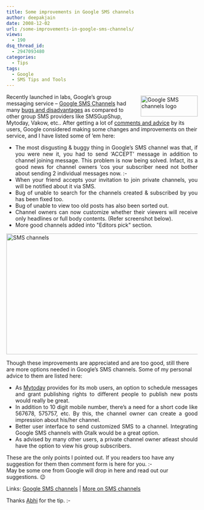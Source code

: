 ```yaml
---
title: Some improvements in Google SMS channels
author: deepakjain
date: 2008-12-02
url: /some-improvements-in-google-sms-channels/
views:
  - 190
dsq_thread_id:
  - 2947093480
categories:
  - Tips
tags:
  - Google
  - SMS Tips and Tools
---
```

<a href="http://labs.google.co.in/smschannels/browse" onclick="_gaq.push(['_trackEvent', 'outbound-article', 'http://labs.google.co.in/smschannels/browse', '']);" target="_blank"><img class="wp-image-53424" style="border-right: 0px;border-top: 0px;margin: 5px 0px 0px 10px;border-left: 0px;border-bottom: 0px" height="55" alt="Google SMS channels logo" src="http://cdn.devilsworkshop.org/files/2008/12/google-sms-channels-logo.gif" width="150" align="right" border="0" /></a> Recently launched in labs, Google&#8217;s group messaging service &#8211; <a href="http://labs.google.co.in/smschannels/browse" onclick="_gaq.push(['_trackEvent', 'outbound-article', 'http://labs.google.co.in/smschannels/browse', 'Google SMS Channels']);" target="_blank">Google SMS Channels</a> had many <a href="http://devilsworkshop.org/problems-with-google-sms-channels/" target="_blank">bugs and disadvantages</a> as compared to other group SMS providers like SMSGupShup, Mytoday, Vakow, etc.. After getting a lot of <a href="http://groups.google.com/group/google-sms-channels?hl=en" onclick="_gaq.push(['_trackEvent', 'outbound-article', 'http://groups.google.com/group/google-sms-channels?hl=en', 'comments and advice']);" target="_blank">comments and advice</a> by its users, Google considered making some changes and improvements on their service, and I have listed some of &#8217;em here:

  * <div align="justify">
      The most disgusting & buggy thing in Google&#8217;s SMS channel was that, if you were new it, you had to send &#8216;ACCEPT&#8217; message in addition to channel joining message. This problem is now being solved. Infact, its a good news for channel owners &#8216;cos your subscriber need not bother about sending 2 individual messages now. <img src="http://devilsworkshop.org/wp-includes/images/smilies/simple-smile.png" alt=":-)" class="wp-smiley" style="height: 1em; max-height: 1em;" />
    </div>

  * <div align="justify">
      When your friend accepts your invitation to join private channels, you will be notified about it via SMS.
    </div>

  * <div align="justify">
      Bug of unable to search for the channels created & subscribed by you has been fixed too.
    </div>

  * <div align="justify">
      Bug of unable to view too old posts has also been sorted out.
    </div>

  * <div align="justify">
      Channel owners can now customize whether their viewers will receive only headlines or full body contents. (Refer screenshot below).
    </div>

  * <div align="justify">
      More good channels added into "Editors pick" section.
    </div>

<img style="border-right: 0px;border-top: 0px;border-left: 0px;border-bottom: 0px" height="318" alt="SMS channels" src="http://cdn.devilsworkshop.org/files/2008/12/sms-channels.png" width="565" border="0" /> 

Though these improvements are appreciated and are too good, still there are more options needed in Google&#8217;s SMS channels. Some of my personal advice to them are listed here:

  * <div align="justify">
      As <a href="http://www.mytoday.com" onclick="_gaq.push(['_trackEvent', 'outbound-article', 'http://www.mytoday.com', 'Mytoday']);" target="_blank">Mytoday</a> provides for its mob users, an option to schedule messages and grant publishing rights to different people to publish new posts would really be great.
    </div>

  * <div align="justify">
      In addition to 10 digit mobile number, there&#8217;s a need for a short code like 567678, 575757, etc. By this, the channel owner can create a good impression about his/her channel.
    </div>

  * <div align="justify">
      Better user interface to send customized SMS to a channel. Integrating Google SMS channels with Gtalk would be a great option.
    </div>

  * <div align="justify">
      As advised by many other users, a private channel owner atleast should have the option to view his group subscribers.
    </div>

These are the only points I pointed out. If you readers too have any suggestion for them then comment form is here for you. <img src="http://devilsworkshop.org/wp-includes/images/smilies/simple-smile.png" alt=":-)" class="wp-smiley" style="height: 1em; max-height: 1em;" />   
May be some one from Google will drop in here and read out our suggestions. 😉

Links: <a href="http://labs.google.co.in/smschannels/browse" onclick="_gaq.push(['_trackEvent', 'outbound-article', 'http://labs.google.co.in/smschannels/browse', 'Google SMS channels']);" target="_blank">Google SMS channels</a> | <a href="http://devilsworkshop.org/google-sms-channels-new-group-messaging-service/" target="_blank">More on SMS channels</a>

Thanks <a href="http://groups.google.com/group/google-sms-channels/browse_thread/thread/5fcf8936014041fb?hl=en" onclick="_gaq.push(['_trackEvent', 'outbound-article', 'http://groups.google.com/group/google-sms-channels/browse_thread/thread/5fcf8936014041fb?hl=en', 'Abhi']);" target="_blank">Abhi</a> for the tip. <img src="http://devilsworkshop.org/wp-includes/images/smilies/simple-smile.png" alt=":-)" class="wp-smiley" style="height: 1em; max-height: 1em;" />
